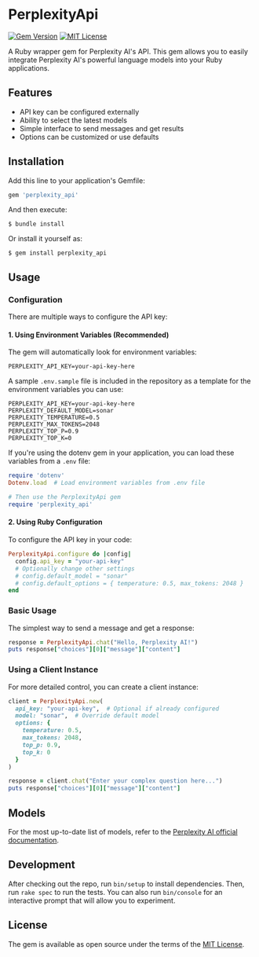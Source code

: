 # PerplexityApi
[![Gem Version](https://badge.fury.io/rb/perplexity_api.svg)](https://badge.fury.io/rb/perplexity_api)
[![MIT License](https://img.shields.io/badge/license-MIT-blue.svg)](LICENSE.txt)

A Ruby wrapper gem for Perplexity AI's API. This gem allows you to easily integrate Perplexity AI's powerful language models into your Ruby applications.

## Features

- API key can be configured externally
- Ability to select the latest models
- Simple interface to send messages and get results
- Options can be customized or use defaults

## Installation

Add this line to your application's Gemfile:

```ruby
gem 'perplexity_api'
```

And then execute:

```
$ bundle install
```

Or install it yourself as:

```
$ gem install perplexity_api
```

## Usage

### Configuration

There are multiple ways to configure the API key:

#### 1. Using Environment Variables (Recommended)

The gem will automatically look for environment variables:

```
PERPLEXITY_API_KEY=your-api-key-here
```

A sample `.env.sample` file is included in the repository as a template for the environment variables you can use:

```
PERPLEXITY_API_KEY=your-api-key-here
PERPLEXITY_DEFAULT_MODEL=sonar
PERPLEXITY_TEMPERATURE=0.5
PERPLEXITY_MAX_TOKENS=2048
PERPLEXITY_TOP_P=0.9
PERPLEXITY_TOP_K=0
```

If you're using the dotenv gem in your application, you can load these variables from a `.env` file:

```ruby
require 'dotenv'
Dotenv.load  # Load environment variables from .env file

# Then use the PerplexityApi gem
require 'perplexity_api'
```

#### 2. Using Ruby Configuration

To configure the API key in your code:

```ruby
PerplexityApi.configure do |config|
  config.api_key = "your-api-key"
  # Optionally change other settings
  # config.default_model = "sonar"
  # config.default_options = { temperature: 0.5, max_tokens: 2048 }
end
```

### Basic Usage

The simplest way to send a message and get a response:

```ruby
response = PerplexityApi.chat("Hello, Perplexity AI!")
puts response["choices"][0]["message"]["content"]
```

### Using a Client Instance

For more detailed control, you can create a client instance:

```ruby
client = PerplexityApi.new(
  api_key: "your-api-key",  # Optional if already configured
  model: "sonar",  # Override default model
  options: {
    temperature: 0.5,
    max_tokens: 2048,
    top_p: 0.9,
    top_k: 0
  }
)

response = client.chat("Enter your complex question here...")
puts response["choices"][0]["message"]["content"]
```

## Models

For the most up-to-date list of models, refer to the [Perplexity AI official documentation](https://docs.perplexity.ai/guides/model-cards).

## Development

After checking out the repo, run `bin/setup` to install dependencies. Then, run `rake spec` to run the tests. You can also run `bin/console` for an interactive prompt that will allow you to experiment.

## License

The gem is available as open source under the terms of the [MIT License](LICENSE.txt).

